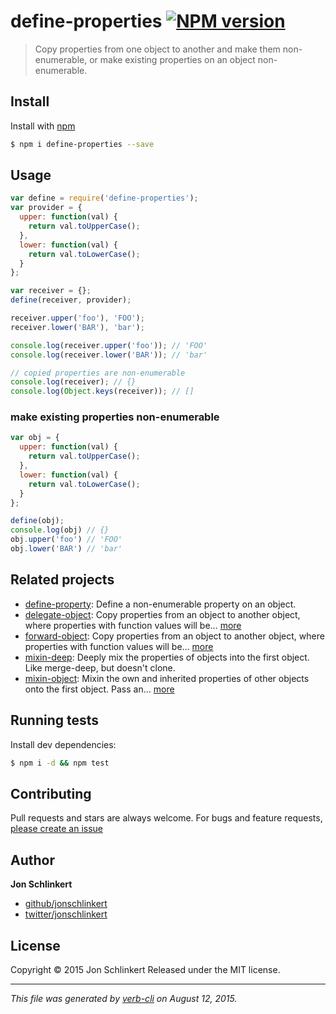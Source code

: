 # define-properties [![NPM version](https://badge.fury.io/js/define-properties.svg)](http://badge.fury.io/js/define-properties)

> Copy properties from one object to another and make them non-enumerable, or make existing properties on an object non-enumerable.

## Install

Install with [npm](https://www.npmjs.com/)

```sh
$ npm i define-properties --save
```

## Usage

```js
var define = require('define-properties');
var provider = {
  upper: function(val) {
    return val.toUpperCase();
  },
  lower: function(val) {
    return val.toLowerCase();
  }
};

var receiver = {};
define(receiver, provider);

receiver.upper('foo'), 'FOO');
receiver.lower('BAR'), 'bar');

console.log(receiver.upper('foo')); // 'FOO' 
console.log(receiver.lower('BAR')); // 'bar'

// copied properties are non-enumerable
console.log(receiver); // {}
console.log(Object.keys(receiver)); // []
```

### make existing properties non-enumerable

```js
var obj = {
  upper: function(val) {
    return val.toUpperCase();
  },
  lower: function(val) {
    return val.toLowerCase();
  }
};

define(obj);
console.log(obj) // {}
obj.upper('foo') // 'FOO'
obj.lower('BAR') // 'bar'
```

## Related projects

* [define-property](https://github.com/jonschlinkert/define-property): Define a non-enumerable property on an object.
* [delegate-object](https://github.com/doowb/delegate-object): Copy properties from an object to another object, where properties with function values will be… [more](https://github.com/doowb/delegate-object)
* [forward-object](https://github.com/doowb/forward-object): Copy properties from an object to another object, where properties with function values will be… [more](https://github.com/doowb/forward-object)
* [mixin-deep](https://github.com/jonschlinkert/mixin-deep): Deeply mix the properties of objects into the first object. Like merge-deep, but doesn't clone.
* [mixin-object](https://github.com/jonschlinkert/mixin-object): Mixin the own and inherited properties of other objects onto the first object. Pass an… [more](https://github.com/jonschlinkert/mixin-object)

## Running tests

Install dev dependencies:

```sh
$ npm i -d && npm test
```

## Contributing

Pull requests and stars are always welcome. For bugs and feature requests, [please create an issue](https://github.com/jonschlinkert/define-properties/issues/new)

## Author

**Jon Schlinkert**

+ [github/jonschlinkert](https://github.com/jonschlinkert)
+ [twitter/jonschlinkert](http://twitter.com/jonschlinkert)

## License

Copyright © 2015 Jon Schlinkert
Released under the MIT license.

***

_This file was generated by [verb-cli](https://github.com/assemble/verb-cli) on August 12, 2015._